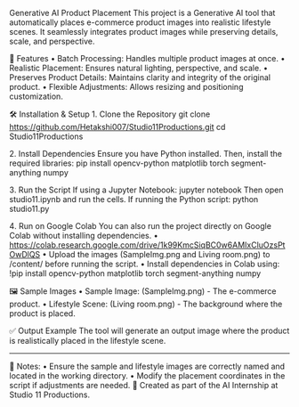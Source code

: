 Generative AI Product Placement
This project is a Generative AI tool that automatically places e-commerce product images into realistic lifestyle scenes. It seamlessly integrates product images while preserving details, scale, and perspective.

📌 Features
•	Batch Processing: Handles multiple product images at once.
•	Realistic Placement: Ensures natural lighting, perspective, and scale.
•	Preserves Product Details: Maintains clarity and integrity of the original product.
•	Flexible Adjustments: Allows resizing and positioning customization.

🛠️ Installation & Setup
1️. Clone the Repository
git clone https://github.com/Hetakshi007/Studio11Productions.git
cd Studio11Productions

2️. Install Dependencies
Ensure you have Python installed. Then, install the required libraries:
pip install opencv-python matplotlib torch segment-anything numpy

3️. Run the Script
If using a Jupyter Notebook:
jupyter notebook
Then open studio11.ipynb and run the cells.
If running the Python script:
python studio11.py

4️. Run on Google Colab
You can also run the project directly on Google Colab without installing dependencies.
•	https://colab.research.google.com/drive/1k99KmcSiqBC0w6AMIxCluOzsPtOwDlQS 
•	Upload the images (SampleImg.png and Living room.png) to /content/ before running the script.
•	Install dependencies in Colab using:
!pip install opencv-python matplotlib torch segment-anything numpy

🖼️ Sample Images
•	Sample Image: (SampleImg.png) - The e-commerce product.
•	Lifestyle Scene: (Living room.png) - The background where the product is placed.

✅ Output Example
The tool will generate an output image where the product is realistically placed in the lifestyle scene.
________________________________________
📝 Notes:
•	Ensure the sample and lifestyle images are correctly named and located in the working directory.
•	Modify the placement coordinates in the script if adjustments are needed.
🔹 Created as part of the AI Internship at Studio 11 Productions.
